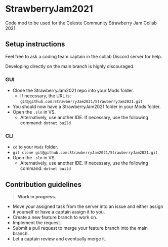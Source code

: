 # StrawberryJam2021
Code mod to be used for the Celeste Community Strawberry Jam Collab 2021.

## Setup instructions

Feel free to ask a coding team captain in the collab Discord server for help.

Developing directly on the main branch is highly discouraged.

### GUI
- Clone the StrawberryJam2021 repo into your Mods folder.
  - If necessary, the URL is: `git@github.com:StrawberryJam2021/StrawberryJam2021.git`
- You should now have a StrawberryJam2021 folder in your Mods folder.
- Open the `.sln` in VS.
  - Alternatively, use another IDE. If necessary, use the following command: `dotnet build`

### CLI
- `cd` to your `Mods` folder.
- `git clone git@github.com:StrawberryJam2021/StrawberryJam2021.git`
- Open the `.sln` in VS.
  - Alternatively, use another IDE. If necessary, use the following command: `dotnet build`


## Contribution guidelines

> **Work in progress.**

- Move your assigned task from the server into an issue and either assign it yourself or have a captain assign it to you.
- Create a new feature branch to work on.
- Implement the request.
- Submit a pull request to merge your feature branch into the main branch.
- Let a captain review and eventually merge it.
